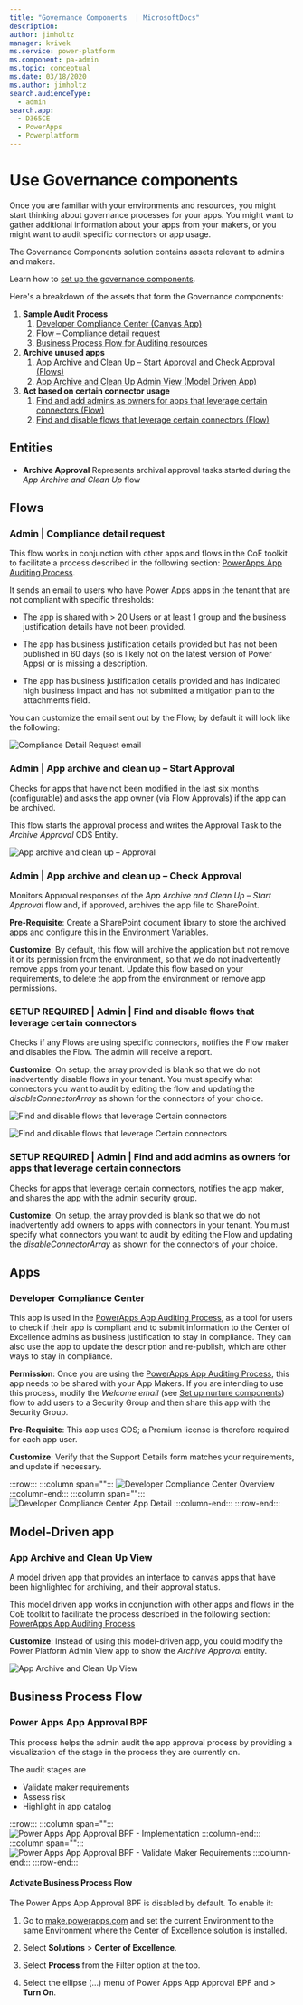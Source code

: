 ```yaml
---
title: "Governance Components  | MicrosoftDocs"
description: 
author: jimholtz
manager: kvivek
ms.service: power-platform
ms.component: pa-admin
ms.topic: conceptual
ms.date: 03/18/2020
ms.author: jimholtz
search.audienceType: 
  - admin
search.app: 
  - D365CE
  - PowerApps
  - Powerplatform
---
```

# Use Governance components

Once you are familiar with your environments and resources, you might start thinking about governance processes for your apps. You might want to gather additional information about your apps from your makers, or you might want to audit specific connectors or app usage.

The Governance Components solution contains assets relevant to admins and makers.

Learn how to [set up the governance components](setup-governance-components.md).

Here's a breakdown of the assets that form the Governance components:

1. **Sample Audit Process**
    1. [Developer Compliance Center (Canvas App)](#apps)
    1. [Flow – Compliance detail request](#flows)
    1. [Business Process Flow for Auditing resources](#business-process-flow)
1. **Archive unused apps**
    1. [App Archive and Clean Up – Start Approval and Check Approval (Flows)](#flows)
    1. [App Archive and Clean Up Admin View (Model Driven App)](#apps)
1. **Act based on certain connector usage**
    1. [Find and add admins as owners for apps that leverage certain connectors (Flow)](#flows)
    1. [Find and disable flows that leverage certain connectors (Flow)](#flows)

## Entities

- **Archive Approval** Represents archival approval tasks started during the *App Archive and Clean Up* flow

## Flows

### Admin \| Compliance detail request

This flow works in conjunction with other apps and flows in the CoE toolkit to facilitate a process described in the following section: [PowerApps App Auditing
Process](example-processes.md).

It sends an email to users who have Power Apps apps in the tenant that are not compliant with specific thresholds:

- The app is shared with \> 20 Users or at least 1 group and the business justification details have not been provided.

- The app has business justification details provided but has not been published in 60 days (so is likely not on the latest version of Power Apps) or is missing a description.

- The app has business justification details provided and has indicated high business impact and has not submitted a mitigation plan to the attachments field.

You can customize the email sent out by the Flow; by default it will look like the following:  

![Compliance Detail Request email](media/coe55.png)

### Admin \| App archive and clean up – Start Approval

Checks for apps that have not been modified in the last six months (configurable) and asks the app owner (via Flow Approvals) if the app can be archived.

This flow starts the approval process and writes the Approval Task to the *Archive Approval* CDS Entity.

![App archive and clean up – Approval](media/coe58.png)

### Admin \| App archive and clean up – Check Approval

Monitors Approval responses of the *App Archive and Clean Up – Start Approval* flow and, if approved, archives the app file to SharePoint.

**Pre-Requisite**: Create a SharePoint document library to store the archived apps and configure this in the Environment Variables.

**Customize**: By default, this flow will archive the application but not remove it or its permission from the environment, so that we do not inadvertently remove apps from your tenant. Update this flow based on your requirements, to delete the app from the environment or remove app permissions.

### SETUP REQUIRED \| Admin \| Find and disable flows that leverage certain connectors

Checks if any Flows are using specific connectors, notifies the Flow maker and disables the Flow. The admin will receive a report.

**Customize**: On setup, the array provided is blank so that we do not inadvertently disable flows in your tenant. You must specify what connectors you want to audit by editing the flow and updating the *disableConnectorArray* as shown for the connectors of your choice.  

![Find and disable flows that leverage Certain connectors](media/coe59.png)

![Find and disable flows that leverage Certain connectors](media/coe60.png)

### SETUP REQUIRED \| Admin \| Find and add admins as owners for apps that leverage certain connectors

Checks for apps that leverage certain connectors, notifies the app maker, and shares the app with the admin security group.

**Customize**: On setup, the array provided is blank so that we do not inadvertently add owners to apps with connectors in your tenant. You must specify what connectors you want to audit by editing the Flow and updating the *disableConnectorArray* as shown for the connectors of your choice.  

## Apps

### Developer Compliance Center

This app is used in the [PowerApps App Auditing
Process](example-processes.md), as a
tool for users to check if their app is compliant and to submit information to the Center of Excellence admins as business justification to stay in compliance.
They can also use the app to update the description and re-publish, which are
other ways to stay in compliance.

**Permission**: Once you are using the [PowerApps App Auditing Process](example-processes.md), this app needs to be shared with your App Makers. If you are intending to use this process, modify the *Welcome email* (see [Set up nurture components](setup-nurture-components.md))
flow to add users to a Security Group and then share this app with the Security Group.

**Pre-Requisite**: This app uses CDS; a Premium license is therefore required for each app user.

**Customize**: Verify that the Support Details form matches your requirements, and update if necessary.

:::row:::
   :::column span="":::
      ![Developer Compliance Center Overview](media/coe56.png)
   :::column-end:::
   :::column span="":::
      ![Developer Compliance Center App Detail](media/coe57.png)
   :::column-end:::
:::row-end:::

## Model-Driven app

### App Archive and Clean Up View

A model driven app that provides an interface to canvas apps that have been highlighted for archiving, and their approval status.

This model driven app works in conjunction with other apps and flows in the CoE toolkit to facilitate the process described in the following section: [PowerApps
App Auditing Process](example-processes.md)

**Customize**: Instead of using this model-driven app, you could modify the Power Platform Admin View app to show the *Archive Approval* entity.

![App Archive and Clean Up View](media/coe61.png)

## Business Process Flow

### Power Apps App Approval BPF

This process helps the admin audit the app approval process by providing a visualization of the stage in the process they are currently on.

The audit stages are

- Validate maker requirements
- Assess risk
- Highlight in app catalog

:::row:::
   :::column span="":::
      ![Power Apps App Approval BPF - Implementation](media/coe62.png)
   :::column-end:::
   :::column span="":::
      ![Power Apps App Approval BPF - Validate Maker Requirements](media/coe63.png)
   :::column-end:::
:::row-end:::

#### Activate Business Process Flow

The Power Apps App Approval BPF is disabled by default. To enable it:

1. Go to [make.powerapps.com](<https://make.powerapps.com>) and set the current Environment to the same Environment where the Center of Excellence solution is installed.

1. Select **Solutions** \> **Center of Excellence**.

1. Select **Process** from the Filter option at the top.

1. Select the ellipse (…) menu of Power Apps App Approval BPF and \> **Turn On**.
